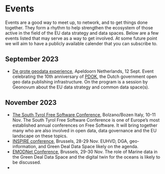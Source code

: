 # Events
Events are a good way to meet up, to network, and to get things done together. They form a rhythm to help strengthen the ecosystem of those active in the field of the EU data strategy and data spaces.
Below are a few events listed that may serve as a way to get involved. At some future point we will aim to have a publicly available calender that you can subscribe to.

## September 2023
- [De grote geodata experience](https://www.pdok.nl/pdok-10-jaar), Apeldoorn Netherlands, 12 Sept. Event celebrating the 10th anniversary of [PDOK](https://www.pdok.nl/), the Dutch government open geo data publishing infrastructure. On the program is a session by Geonovum about the EU data strategy and common data space(s).

## November 2023
- [The South Tyrol Free Software Conference](https://www.sfscon.it), Bolzano/Bozen Italy, 10-11 Nov. The South Tyrol Free Software Conference is one of Europe’s most established annual conferences on Free Software. It will bring together many who are also involved in open data, data governance and the EU landscape on these topics.
- [INSPIRE conference](https://inspire.ec.europa.eu/events/inspire-conference-2023), Brussels, 28-29 Nov. EUHVD, DGA, geo-information, and Green Deal Data Space likely on the agenda.
- [EMODNet Conference](https://emodnet.ec.europa.eu/en/registration-opens-emodnet-open-conference-2023-brussels-belgium-29-30-november-2023), Brussels, 29-30 Nov. The role of Marine data in the Green Deal Data Space and the digital twin for the oceans is likely to be discussed.
- 

